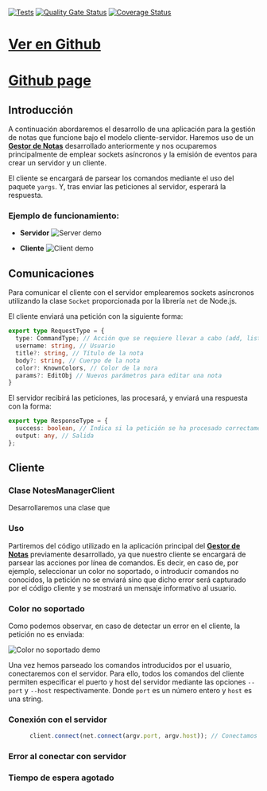 [![Tests](https://github.com/ULL-ESIT-INF-DSI-2021/ull-esit-inf-dsi-20-21-prct10-async-sockets-miguel-martinr/actions/workflows/node.js.yml/badge.svg)](https://github.com/ULL-ESIT-INF-DSI-2021/ull-esit-inf-dsi-20-21-prct10-async-sockets-miguel-martinr/actions/workflows/node.js.yml)
[![Quality Gate Status](https://sonarcloud.io/api/project_badges/measure?project=ULL-ESIT-INF-DSI-2021_ull-esit-inf-dsi-20-21-prct10-async-sockets-miguel-martinr&metric=alert_status)](https://sonarcloud.io/dashboard?id=ULL-ESIT-INF-DSI-2021_ull-esit-inf-dsi-20-21-prct10-async-sockets-miguel-martinr)
[![Coverage Status](https://coveralls.io/repos/github/ULL-ESIT-INF-DSI-2021/ull-esit-inf-dsi-20-21-prct10-async-sockets-miguel-martinr/badge.svg?branch=master)](https://coveralls.io/github/ULL-ESIT-INF-DSI-2021/ull-esit-inf-dsi-20-21-prct10-async-sockets-miguel-martinr?branch=master)
# [**Ver en Github**](https://github.com/ULL-ESIT-INF-DSI-2021/ull-esit-inf-dsi-20-21-prct10-async-sockets-miguel-martinr)
# [**Github page**](https://ull-esit-inf-dsi-2021.github.io/ull-esit-inf-dsi-20-21-prct10-async-sockets-miguel-martinr/)
## **Introducción**
A continuación abordaremos el desarrollo de una aplicación para la gestión de notas que funcione bajo el modelo cliente-servidor. Haremos uso de un [**Gestor de Notas**](https://ull-esit-inf-dsi-2021.github.io/ull-esit-inf-dsi-20-21-prct08-filesystem-notes-app-miguel-martinr/) desarrollado anteriormente y nos ocuparemos principalmente de emplear sockets asíncronos y la emisión de eventos para crear un servidor y un cliente.

El cliente se encargará de parsear los comandos mediante el uso del paquete `yargs`. Y, tras enviar las peticiones al servidor, esperará la respuesta.

### **Ejemplo de funcionamiento:**
* **Servidor**
  ![Server demo](media://server-demo.gif)
  
* **Cliente**
  ![Client demo](media://client-demo.gif)
  

## **Comunicaciones**
Para comunicar el cliente con el servidor emplearemos sockets asíncronos utilizando la clase `Socket` proporcionada por la librería `net` de Node.js.

El cliente enviará una petición con la siguiente forma:
```typescript
export type RequestType = {
  type: CommandType; // Acción que se requiere llevar a cabo (add, list, read, remove, edit)
  username: string, // Usuario
  title?: string, // Título de la nota
  body?: string, // Cuerpo de la nota
  color?: KnownColors, // Color de la nora
  params?: EditObj // Nuevos parámetros para editar una nota
}
```
El servidor recibirá las peticiones, las procesará, y enviará una respuesta con la forma:

```typescript
export type ResponseType = {
  success: boolean, // Indica si la petición se ha procesado correctamente
  output: any, // Salida
};
```

## **Cliente**

### **Clase NotesManagerClient**
Desarrollaremos una clase que 
### **Uso**
Partiremos del código utilizado en la aplicación principal del [**Gestor de Notas**](https://ull-esit-inf-dsi-2021.github.io/ull-esit-inf-dsi-20-21-prct08-filesystem-notes-app-miguel-martinr/) previamente desarrollado, ya que nuestro cliente se encargará de parsear las acciones por línea de comandos. Es decir, en caso de, por ejemplo, seleccionar un color no soportado, o introducir comandos no conocidos, la petición no se enviará sino que dicho error será capturado por el código cliente y se mostrará un mensaje informativo al usuario.


### **Color no soportado**
Como podemos observar, en caso de detectar un error en el cliente, la petición no es enviada:

![Color no soportado demo](media://non-sup-color.gif)


Una vez hemos parseado los comandos introducidos por el usuario, conectaremos con el servidor. Para ello, todos los comandos del cliente permiten especificar el puerto y host del servidor mediante las opciones `--port` y `--host` respectivamente. Donde `port` es un número entero y `host` es una string. 


### **Conexión con el servidor**
```typescript
      client.connect(net.connect(argv.port, argv.host)); // Conectamos con el servidor
```




### **Error al conectar con servidor**

### **Tiempo de espera agotado**

